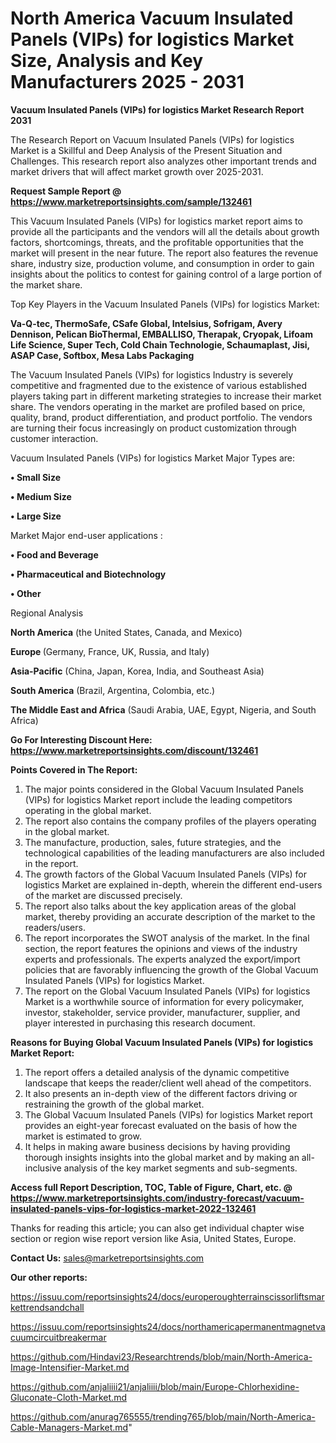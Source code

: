# North America Vacuum Insulated Panels (VIPs) for logistics Market Size, Analysis and Key Manufacturers 2025 - 2031

<strong>Vacuum Insulated Panels (VIPs) for logistics Market Research Report 2031</strong>

The Research Report on Vacuum Insulated Panels (VIPs) for logistics Market is a Skillful and Deep Analysis of the Present Situation and Challenges. This research report also analyzes other important trends and market drivers that will affect market growth over 2025-2031.

<strong>Request Sample Report @ <a href=https://www.marketreportsinsights.com/sample/132461>https://www.marketreportsinsights.com/sample/132461</a></strong>

This Vacuum Insulated Panels (VIPs) for logistics market report aims to provide all the participants and the vendors will all the details about growth factors, shortcomings, threats, and the profitable opportunities that the market will present in the near future. The report also features the revenue share, industry size, production volume, and consumption in order to gain insights about the politics to contest for gaining control of a large portion of the market share.

Top Key Players in the Vacuum Insulated Panels (VIPs) for logistics Market:

<strong>Va-Q-tec, ThermoSafe, CSafe Global, Intelsius, Sofrigam, Avery Dennison, Pelican BioThermal, EMBALLISO, Therapak, Cryopak, Lifoam Life Science, Super Tech, Cold Chain Technologie, Schaumaplast, Jisi, ASAP Case, Softbox, Mesa Labs Packaging</strong>

The Vacuum Insulated Panels (VIPs) for logistics Industry is severely competitive and fragmented due to the existence of various established players taking part in different marketing strategies to increase their market share. The vendors operating in the market are profiled based on price, quality, brand, product differentiation, and product portfolio. The vendors are turning their focus increasingly on product customization through customer interaction.

Vacuum Insulated Panels (VIPs) for logistics Market Major Types are:

<strong>• Small Size

• Medium Size

• Large Size</strong>

Market Major end-user applications :

<strong>• Food and Beverage

• Pharmaceutical and Biotechnology

• Other</strong>

Regional Analysis

</u><strong><b>North America</b></strong> (the United States, Canada, and Mexico)

<strong><b>Europe </b></strong>(Germany, France, UK, Russia, and Italy)

<strong><b>Asia-Pacific</b></strong> (China, Japan, Korea, India, and Southeast Asia)

<strong><b>South America</b></strong> (Brazil, Argentina, Colombia, etc.)

<strong><b>The Middle East and Africa</b></strong> (Saudi Arabia, UAE, Egypt, Nigeria, and South Africa)

<strong>Go For Interesting Discount Here: <a href=https://www.marketreportsinsights.com/discount/132461>https://www.marketreportsinsights.com/discount/132461</a></strong>

<strong>Points Covered in The Report:</strong>
<ol>
  <li>The major points considered in the Global Vacuum Insulated Panels (VIPs) for logistics Market report include the leading competitors operating in the global market.</li>
  <li>The report also contains the company profiles of the players operating in the global market.</li>
  <li>The manufacture, production, sales, future strategies, and the technological capabilities of the leading manufacturers are also included in the report.</li>
  <li>The growth factors of the Global Vacuum Insulated Panels (VIPs) for logistics Market are explained in-depth, wherein the different end-users of the market are discussed precisely.</li>
  <li>The report also talks about the key application areas of the global market, thereby providing an accurate description of the market to the readers/users.</li>
  <li>The report incorporates the SWOT analysis of the market. In the final section, the report features the opinions and views of the industry experts and professionals. The experts analyzed the export/import policies that are favorably influencing the growth of the Global Vacuum Insulated Panels (VIPs) for logistics Market.</li>
  <li>The report on the Global Vacuum Insulated Panels (VIPs) for logistics Market is a worthwhile source of information for every policymaker, investor, stakeholder, service provider, manufacturer, supplier, and player interested in purchasing this research document.</li>
</ol>
<strong>Reasons for Buying Global Vacuum Insulated Panels (VIPs) for logistics Market Report:</strong>

<ol>
  <li>The report offers a detailed analysis of the dynamic competitive landscape that keeps the reader/client well ahead of the competitors.</li>
  <li>It also presents an in-depth view of the different factors driving or restraining the growth of the global market.</li>
  <li>The Global Vacuum Insulated Panels (VIPs) for logistics Market report provides an eight-year forecast evaluated on the basis of how the market is estimated to grow.</li>
  <li>It helps in making aware business decisions by having providing thorough insights insights into the global market and by making an all-inclusive analysis of the key market segments and sub-segments.</li>
</ol>
<strong>Access full Report Description, TOC, Table of Figure, Chart, etc. @ <a href=https://www.marketreportsinsights.com/industry-forecast/vacuum-insulated-panels-vips-for-logistics-market-2022-132461>https://www.marketreportsinsights.com/industry-forecast/vacuum-insulated-panels-vips-for-logistics-market-2022-132461</a></strong>


Thanks for reading this article; you can also get individual chapter wise section or region wise report version like Asia, United States, Europe.

<strong>Contact Us:</strong>
sales@marketreportsinsights.com

<strong>Our other reports:</strong>

<a href=https://issuu.com/reportsinsights24/docs/europeroughterrainscissorliftsmarkettrendsandchall>https://issuu.com/reportsinsights24/docs/europeroughterrainscissorliftsmarkettrendsandchall</a>

<a href=https://issuu.com/reportsinsights24/docs/northamericapermanentmagnetvacuumcircuitbreakermar>https://issuu.com/reportsinsights24/docs/northamericapermanentmagnetvacuumcircuitbreakermar</a>

<a href=https://github.com/Hindavi23/Researchtrends/blob/main/North-America-Image-Intensifier-Market.md>https://github.com/Hindavi23/Researchtrends/blob/main/North-America-Image-Intensifier-Market.md</a>

<a href=https://github.com/anjaliiii21/anjaliiii/blob/main/Europe-Chlorhexidine-Gluconate-Cloth-Market.md>https://github.com/anjaliiii21/anjaliiii/blob/main/Europe-Chlorhexidine-Gluconate-Cloth-Market.md</a>

<a href=https://github.com/anurag765555/trending765/blob/main/North-America-Cable-Managers-Market.md>https://github.com/anurag765555/trending765/blob/main/North-America-Cable-Managers-Market.md</a>"
